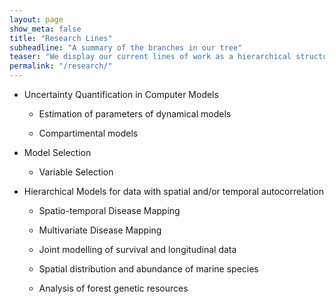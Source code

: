 ```yaml
---
layout: page
show_meta: false
title: "Research Lines"
subheadline: "A summary of the branches in our tree"
teaser: "We display our current lines of work as a hierarchical structure, all of them under the framework of Bayesian Inference"
permalink: "/research/"
---
```


- Uncertainty Quantification in Computer Models

  - Estimation of parameters of dynamical models
  
  - Compartimental models
  
- Model Selection

  - Variable Selection
  
- Hierarchical Models for data with spatial and/or temporal autocorrelation

  - Spatio-temporal Disease Mapping
  
  - Multivariate Disease Mapping
  
  - Joint modelling of survival and longitudinal data
  
  - Spatial distribution and abundance of marine species
  
  - Analysis of forest genetic resources

